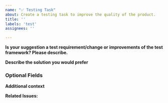 ```yaml
---
name: "✅ Testing Task"
about: Create a testing task to improve the quality of the product.
title: ''
labels: 'test'
assignees: ''

---
```


**Is your suggestion a test requirement/change or improvements of the test framework? Please describe.**
<!-- A clear and concise description of what the requirement is. Ex. I would like to have a regression test on [...] -->

**Describe the solution you would prefer**
<!-- A clear and concise description of the required test information or framework improvements.For the test requirement: test types, test scenarios, test cases, steps and validations criterias -->

### Optional Fields

**Additional context**
<!-- Add any other context or screenshots about the test automation request here. e.g User scenario guide, functional Requirement Specifications (FRS) Documents -->

**Related Issues:**
<!-- Any related issues from this/other repositories-->
